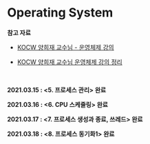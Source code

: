 # Operating System

**참고 자료**

- [KOCW 양희재 교수님 - 운영체제 강의](http://www.kocw.net/home/cview.do?cid=5c3c30382c7bbcf6)

- [KOCW 양희재 교수님 운영체제 강의 정리](https://velog.io/@codemcd/series/%EC%9A%B4%EC%98%81%EC%B2%B4%EC%A0%9C-KOCW-%EC%96%91%ED%9D%AC%EC%9E%AC-%EA%B5%90%EC%88%98%EB%8B%98-%EA%B0%95%EC%9D%98-%EC%A0%95%EB%A6%AC)

<br>

**2021.03.15 : <5. 프로세스 관리> 완료**

**2021.03.16 : <6. CPU 스케줄링> 완료**

**2021.03.17 : <7. 프로세스 생성과 종료, 쓰레드> 완료**

**2021.03.18 : <8. 프로세스 동기화1> 완료**

